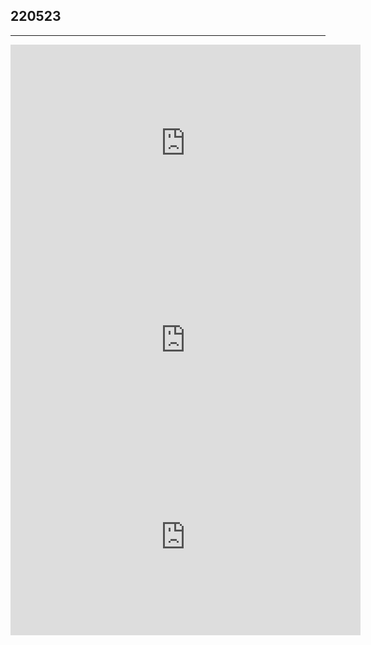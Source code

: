 ## 220523

---

<iframe width="560" height="315" src="https://www.youtube.com/embed/UBwtPvNC2AQ" title="YouTube video player" frameborder="0" allow="accelerometer; autoplay; clipboard-write; encrypted-media; gyroscope; picture-in-picture" allowfullscreen></iframe>
<iframe width="560" height="315" src="https://www.youtube.com/embed/SUNfbfpusZ8" title="YouTube video player" frameborder="0" allow="accelerometer; autoplay; clipboard-write; encrypted-media; gyroscope; picture-in-picture" allowfullscreen></iframe>
<iframe width="560" height="315" src="https://www.youtube.com/embed/W_nrGhMaSjQ" title="YouTube video player" frameborder="0" allow="accelerometer; autoplay; clipboard-write; encrypted-media; gyroscope; picture-in-picture" allowfullscreen></iframe>
